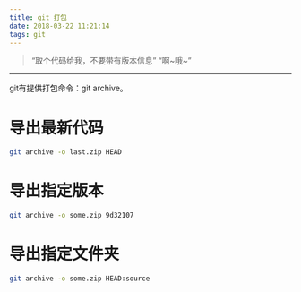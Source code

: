 ```yaml
---
title: git 打包
date: 2018-03-22 11:21:14
tags: git 
---
```


> “取个代码给我，不要带有版本信息”
> “啊~哦~”

--- 
git有提供打包命令：git archive。

# 导出最新代码
```bash
git archive -o last.zip HEAD
```
# 导出指定版本
```bash
git archive -o some.zip 9d32107
```
# 导出指定文件夹
```bash
git archive -o some.zip HEAD:source
```
